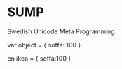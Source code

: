 SUMP
====

Swedish Unicode Meta Programming


var object = {
  soffa: 100
}

en ikea = {
  soffa:100
}
